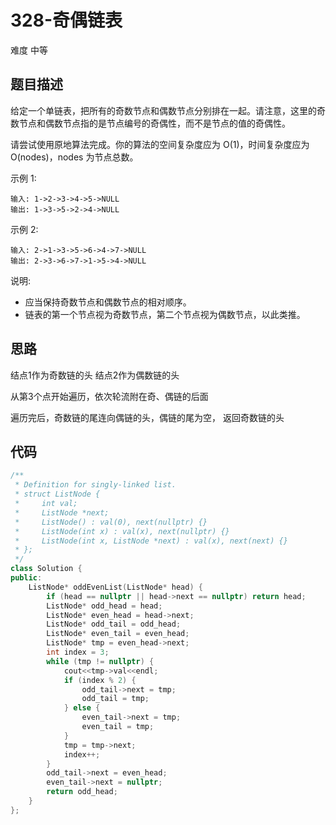# 328-奇偶链表

难度 中等



## 题目描述

给定一个单链表，把所有的奇数节点和偶数节点分别排在一起。请注意，这里的奇数节点和偶数节点指的是节点编号的奇偶性，而不是节点的值的奇偶性。

请尝试使用原地算法完成。你的算法的空间复杂度应为 O(1)，时间复杂度应为 O(nodes)，nodes 为节点总数。

示例 1:
```
输入: 1->2->3->4->5->NULL
输出: 1->3->5->2->4->NULL
```
示例 2:
```
输入: 2->1->3->5->6->4->7->NULL 
输出: 2->3->6->7->1->5->4->NULL
```
说明:

- 应当保持奇数节点和偶数节点的相对顺序。
- 链表的第一个节点视为奇数节点，第二个节点视为偶数节点，以此类推。



## 思路

结点1作为奇数链的头 结点2作为偶数链的头

从第3个点开始遍历，依次轮流附在奇、偶链的后面

遍历完后，奇数链的尾连向偶链的头，偶链的尾为空， 返回奇数链的头



## 代码

```c++
/**
 * Definition for singly-linked list.
 * struct ListNode {
 *     int val;
 *     ListNode *next;
 *     ListNode() : val(0), next(nullptr) {}
 *     ListNode(int x) : val(x), next(nullptr) {}
 *     ListNode(int x, ListNode *next) : val(x), next(next) {}
 * };
 */
class Solution {
public:
    ListNode* oddEvenList(ListNode* head) {
        if (head == nullptr || head->next == nullptr) return head;
        ListNode* odd_head = head;
        ListNode* even_head = head->next;
        ListNode* odd_tail = odd_head;
        ListNode* even_tail = even_head;
        ListNode* tmp = even_head->next;
        int index = 3;
        while (tmp != nullptr) {
            cout<<tmp->val<<endl;
            if (index % 2) {
                odd_tail->next = tmp;
                odd_tail = tmp;
            } else {
                even_tail->next = tmp;
                even_tail = tmp;
            }
            tmp = tmp->next;
            index++;
        }
        odd_tail->next = even_head;
        even_tail->next = nullptr;
        return odd_head;
    }
};
```

